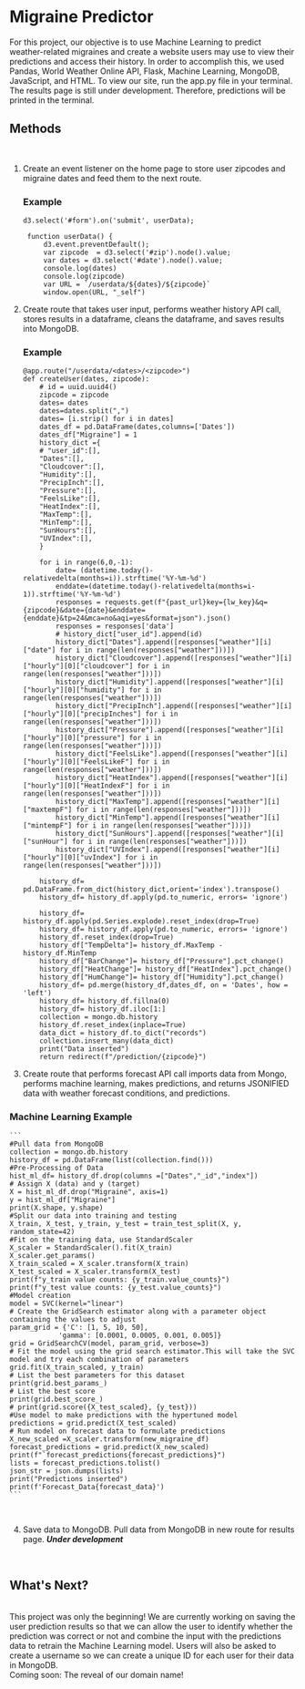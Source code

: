 # Migraine Predictor
For this project, our objective is to use Machine Learning to predict weather-related migraines and create a website users may use to view their predictions and access their history. In order to accomplish this, we used Pandas, World Weather Online API, Flask, Machine Learning, MongoDB, JavaScript, and HTML. To view our site, run the app.py file in your terminal. The results page is still under development. Therefore, predictions will be printed in the terminal. 
<br>

## Methods
<br>

1. Create an event listener on the home page to store user zipcodes and migraine dates and feed them to the next route.
   ### Example
   ```
   d3.select('#form').on('submit', userData);

    function userData() {
        d3.event.preventDefault();
        var zipcode  = d3.select('#zip').node().value;
        var dates = d3.select('#date').node().value;
        console.log(dates)
        console.log(zipcode)
        var URL = `/userdata/${dates}/${zipcode}`
        window.open(URL, "_self")
    ```
2. Create route that takes user input, performs weather history API call, stores results in a dataframe, cleans the dataframe, and saves results into MongoDB.
    ### Example
    ```
    @app.route("/userdata/<dates>/<zipcode>")
    def createUser(dates, zipcode):
        # id = uuid.uuid4()
        zipcode = zipcode
        dates= dates
        dates=dates.split(",")
        dates= [i.strip() for i in dates]
        dates_df = pd.DataFrame(dates,columns=['Dates'])
        dates_df["Migraine"] = 1
        history_dict ={
        # "user_id":[],
        "Dates":[],
        "Cloudcover":[],
        "Humidity":[],
        "PrecipInch":[],
        "Pressure":[],
        "FeelsLike":[],
        "HeatIndex":[],
        "MaxTemp":[],
        "MinTemp":[],
        "SunHours":[],
        "UVIndex":[],
        }

        for i in range(6,0,-1):
            date= (datetime.today()-relativedelta(months=i)).strftime('%Y-%m-%d')
            enddate=(datetime.today()-relativedelta(months=i-1)).strftime('%Y-%m-%d')
            responses = requests.get(f"{past_url}key={lw_key}&q={zipcode}&date={date}&enddate={enddate}&tp=24&mca=no&aqi=yes&format=json").json()
            responses = responses['data']
            # history_dict["user_id"].append(id)
            history_dict["Dates"].append([responses["weather"][i]["date"] for i in range(len(responses["weather"]))])
            history_dict["Cloudcover"].append([responses["weather"][i]["hourly"][0]["cloudcover"] for i in range(len(responses["weather"]))])
            history_dict["Humidity"].append([responses["weather"][i]["hourly"][0]["humidity"] for i in range(len(responses["weather"]))])
            history_dict["PrecipInch"].append([responses["weather"][i]["hourly"][0]["precipInches"] for i in range(len(responses["weather"]))])
            history_dict["Pressure"].append([responses["weather"][i]["hourly"][0]["pressure"] for i in range(len(responses["weather"]))])
            history_dict["FeelsLike"].append([responses["weather"][i]["hourly"][0]["FeelsLikeF"] for i in range(len(responses["weather"]))])
            history_dict["HeatIndex"].append([responses["weather"][i]["hourly"][0]["HeatIndexF"] for i in range(len(responses["weather"]))])
            history_dict["MaxTemp"].append([responses["weather"][i]["maxtempF"] for i in range(len(responses["weather"]))])
            history_dict["MinTemp"].append([responses["weather"][i]["mintempF"] for i in range(len(responses["weather"]))])
            history_dict["SunHours"].append([responses["weather"][i]["sunHour"] for i in range(len(responses["weather"]))])
            history_dict["UVIndex"].append([responses["weather"][i]["hourly"][0]["uvIndex"] for i in range(len(responses["weather"]))])

        history_df= pd.DataFrame.from_dict(history_dict,orient='index').transpose()
        history_df= history_df.apply(pd.to_numeric, errors= 'ignore')

        history_df= history_df.apply(pd.Series.explode).reset_index(drop=True)
        history_df= history_df.apply(pd.to_numeric, errors= 'ignore')
        history_df.reset_index(drop=True)
        history_df["TempDelta"]= history_df.MaxTemp - history_df.MinTemp
        history_df["BarChange"]= history_df["Pressure"].pct_change()
        history_df["HeatChange"]= history_df["HeatIndex"].pct_change()
        history_df["HumChange"]= history_df["Humidity"].pct_change()
        history_df= pd.merge(history_df,dates_df, on = 'Dates', how = 'left')
        history_df= history_df.fillna(0)
        history_df= history_df.iloc[1:]
        collection = mongo.db.history
        history_df.reset_index(inplace=True)
        data_dict = history_df.to_dict("records")
        collection.insert_many(data_dict)
        print("Data inserted")
        return redirect(f"/prediction/{zipcode}")

    ```
3. Create route that performs forecast API call imports data from Mongo, performs machine learning, makes predictions, and returns JSONIFIED
 data with weather forecast conditions, and predictions.
 ### Machine Learning Example
    
    ```
    #Pull data from MongoDB
    collection = mongo.db.history
    history_df = pd.DataFrame(list(collection.find()))
    #Pre-Processing of Data
    hist_ml_df= history_df.drop(columns =["Dates","_id","index"])
    # Assign X (data) and y (target)
    X = hist_ml_df.drop("Migraine", axis=1)
    y = hist_ml_df["Migraine"]
    print(X.shape, y.shape)
    #Split our data into training and testing
    X_train, X_test, y_train, y_test = train_test_split(X, y, random_state=42)
    #Fit on the training data, use StandardScaler 
    X_scaler = StandardScaler().fit(X_train)
    X_scaler.get_params()
    X_train_scaled = X_scaler.transform(X_train)
    X_test_scaled = X_scaler.transform(X_test)
    print(f"y_train value counts: {y_train.value_counts}")
    print(f"y_test value counts: {y_test.value_counts}")
    #Model creation
    model = SVC(kernel="linear")
    # Create the GridSearch estimator along with a parameter object containing the values to adjust
    param_grid = {'C': [1, 5, 10, 50],
                'gamma': [0.0001, 0.0005, 0.001, 0.005]}
    grid = GridSearchCV(model, param_grid, verbose=3)
    # Fit the model using the grid search estimator.This will take the SVC model and try each combination of parameters
    grid.fit(X_train_scaled, y_train)
    # List the best parameters for this dataset
    print(grid.best_params_)
    # List the best score
    print(grid.best_score_)
    # print(grid.score({X_test_scaled}, {y_test}))
    #Use model to make predictions with the hypertuned model
    predictions = grid.predict(X_test_scaled)
    # Run model on forecast data to formulate predictions
    X_new_scaled =X_scaler.transform(new_migraine_df)
    forecast_predictions = grid.predict(X_new_scaled)
    print(f"`forecast_predictions{forecast_predictions}")
    lists = forecast_predictions.tolist()
    json_str = json.dumps(lists)
    print("Predictions inserted")
    print(f'Forecast_Data{forecast_data}')
    ```
<br>

4. Save data to MongoDB. Pull data from MongoDB in new route for results page. ***Under development***
<br>

## What's Next?
<br>
This project was only the beginning! We are currently working on saving the user prediction results so that we can allow the user to identify whether the prediction was correct or not and combine the input with the predictions data to retrain the Machine Learning model. Users will also be asked to create a username so we can create a unique ID for each user for their data in MongoDB. 
<br>
Coming soon: The reveal of our domain name!
   
